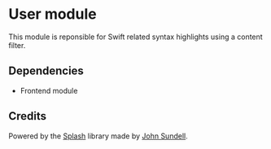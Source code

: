 # User module

This module is reponsible for Swift related syntax highlights using a content filter. 


## Dependencies
 
 - Frontend module
 

## Credits 
 
Powered by the [Splash](https://github.com/johnsundell/splash) library made by [John Sundell](https://twitter.com/johnsundell/).
